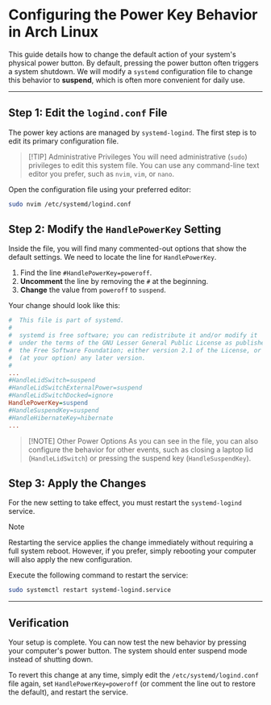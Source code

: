 # Configuring the Power Key Behavior in Arch Linux

This guide details how to change the default action of your system's physical power button. By default, pressing the power button often triggers a system shutdown. We will modify a `systemd` configuration file to change this behavior to **suspend**, which is often more convenient for daily use.

---

## Step 1: Edit the `logind.conf` File

The power key actions are managed by `systemd-logind`. The first step is to edit its primary configuration file.

> [!TIP] Administrative Privileges
> You will need administrative (`sudo`) privileges to edit this system file. You can use any command-line text editor you prefer, such as `nvim`, `vim`, or `nano`.

Open the configuration file using your preferred editor:
```bash
sudo nvim /etc/systemd/logind.conf
```

## Step 2: Modify the `HandlePowerKey` Setting

Inside the file, you will find many commented-out options that show the default settings. We need to locate the line for `HandlePowerKey`.

1.  Find the line `#HandlePowerKey=poweroff`.
2.  **Uncomment** the line by removing the `#` at the beginning.
3.  **Change** the value from `poweroff` to `suspend`.

Your change should look like this:

```ini
#  This file is part of systemd.
#
#  systemd is free software; you can redistribute it and/or modify it
#  under the terms of the GNU Lesser General Public License as published by
#  the Free Software Foundation; either version 2.1 of the License, or
#  (at your option) any later version.
#
...
#HandleLidSwitch=suspend
#HandleLidSwitchExternalPower=suspend
#HandleLidSwitchDocked=ignore
HandlePowerKey=suspend
#HandleSuspendKey=suspend
#HandleHibernateKey=hibernate
...
```

> [!NOTE] Other Power Options
> As you can see in the file, you can also configure the behavior for other events, such as closing a laptop lid (`HandleLidSwitch`) or pressing the suspend key (`HandleSuspendKey`).

## Step 3: Apply the Changes

For the new setting to take effect, you must restart the `systemd-logind` service.

> [!NOTE]
> Restarting the service applies the change immediately without requiring a full system reboot. However, if you prefer, simply rebooting your computer will also apply the new configuration.

Execute the following command to restart the service:
```bash
sudo systemctl restart systemd-logind.service
```

---

## Verification

Your setup is complete. You can now test the new behavior by pressing your computer's power button. The system should enter suspend mode instead of shutting down.

To revert this change at any time, simply edit the `/etc/systemd/logind.conf` file again, set `HandlePowerKey=poweroff` (or comment the line out to restore the default), and restart the service.


